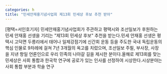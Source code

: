 ```yaml
---
categories: h
title: "민세안재홍기념사업회 제13회 민세상 후보 추천 받아"
---
```

[평택=서인호기자] 민세안재홍기념사업회가 주관하고 평택시와 조선일보가 후원하는 민세 안재홍 선생을 기리는 "제13회 민세상 후보" 추천을 받는다.민세 안재홍 선생은 평택시 고덕면 두릉리에서 태어나 일제강점기에 신간회 운동 등을 주도한 국내 독립운동의 핵심 인물로 9차례에 걸쳐 7년 3개월의 옥고를 치렀으며, 조선일보 주필, 부사장, 사장을 지낸 항일 언론인으로 우리 민족의 나아갈 길을 제시한 분이다.올해로 제13회를 맞는 민세상은 사회 통합과 한국학 연구에 공로가 있는 인사를 선정하여 시상한다.시상분야는 사회 통합 부분과 학술 연구